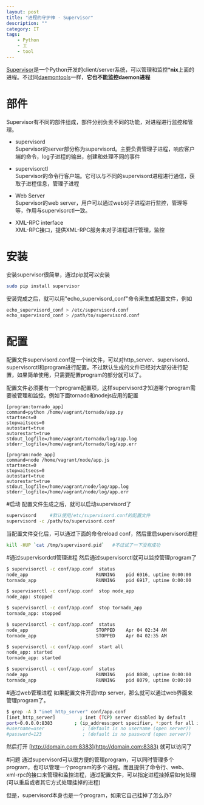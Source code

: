 ```yaml
---
layout: post
title: "进程的守护神 - Supervisor"
description: ""
category: IT
tags: 
    - Python
    - 工
    - tool
---
```


[Supervisor](http://supervisord.org/)是一个Python开发的client/server系统，可以管理和监控***nix**上面的进程。不过同[daemontools](http://linbo.org/blog/2013/02/24/daemontools/)一样，**它也不能监控daemon进程**

# 部件
Supervisor有不同的部件组成，部件分别负责不同的功能，对进程进行监控和管理。

* supervisord  
Supervisor的server部分称为supervisord。主要负责管理子进程，响应客户端的命令，log子进程的输出，创建和处理不同的事件

* supervisorctl  
Supervisor的命令行客户端。它可以与不同的supervisord进程进行通信，获取子进程信息，管理子进程

* Web Server  
Supervisor的web server，用户可以通过web对子进程进行监控，管理等等，作用与supervisorctl一致。

* XML-RPC interface  
XML-RPC接口，提供XML-RPC服务来对子进程进行管理，监控

# 安装
安装supervisor很简单，通过pip就可以安装

```bash
sudo pip install supervisor
```

安装完成之后，就可以用"echo_supervisord_conf"命令来生成配置文件，例如

```bash
echo_supervisord_conf > /etc/supervisord.conf  
echo_supervisord_conf > /path/to/supervisord.conf
```

# 配置
配置文件supervisord.conf是一个ini文件，可以对http_server、supervisord、supervisorctl和program进行配置。不过默认生成的文件已经对大部分进行配置，如果简单使用，只需要配置program的部分就可以了。

配置文件必须要有一个program配置项，这样supervisord才知道哪个program需要被管理和监控。例如下面tornado和nodejs应用的配置

```
[program:tornado_app]
command=python /home/vagrant/tornado/app.py
startsecs=0
stopwaitsecs=0
autostart=true
autorestart=true
stdout_logfile=/home/vagrant/tornado/log/app.log
stderr_logfile=/home/vagrant/tornado/log/app.err

[program:node_app]
command=node /home/vagrant/node/app.js
startsecs=0
stopwaitsecs=0
autostart=true
autorestart=true
stdout_logfile=/home/vagrant/node/log/app.log
stderr_logfile=/home/vagrant/node/log/app.err
```

#启动
配置文件生成之后，就可以启动supervisord了

```bash
supervisord     #默认使用/etc/supervisord.conf的配置文件
supervisord -c /path/to/supervisord.conf
```

当配置文件变化后，可以通过下面的命令reload conf，然后重启supervisord进程

```bash
kill -HUP `cat /tmp/supervisord.pid`   #不过试了一下没有成功
```

#通过supervisordctl管理进程
然后通过supervisorctl就可以监控管理program了

```bash
$ supervisorctl -c conf/app.conf  status
node_app                         RUNNING    pid 6916, uptime 0:00:00
tornado_app                      RUNNING    pid 6917, uptime 0:00:00

$ supervisorctl -c conf/app.conf  stop node_app
node_app: stopped

$ supervisorctl -c conf/app.conf  stop tornado_app
tornado_app: stopped

$ supervisorctl -c conf/app.conf  status
node_app                         STOPPED    Apr 04 02:34 AM
tornado_app                      STOPPED    Apr 04 02:35 AM

$ supervisorctl -c conf/app.conf  start all
node_app: started
tornado_app: started

$ supervisorctl -c conf/app.conf  status
node_app                         RUNNING    pid 8080, uptime 0:00:00
tornado_app                      RUNNING    pid 8079, uptime 0:00:00
```

#通过web管理进程
如果配置文件开启http server，那么就可以通过web界面来管理program了。

```bash
$ grep -A 3 "inet_http_server" conf/app.conf 
[inet_http_server]         ; inet (TCP) server disabled by default
port=0.0.0.0:8383        ; (ip_address:port specifier, *:port for all iface)
#username=user              ; (default is no username (open server))
#password=123               ; (default is no password (open server))
```

然后打开 [http://domain.com:8383](http://domain.com:8383) 就可以访问了

#问题
通过supervisord可以很方便的管理program，可以同时管理多个program，也可以管理一个program的多个进程。而且提供了命令行、web、xml-rpc的接口来管理和监控进程，通过配置文件，可以指定进程挂掉后如何处理(可以重启或者其它方式处理挂掉的进程)

但是，supervisord本身也是一个program，如果它自己挂掉了怎么办?

